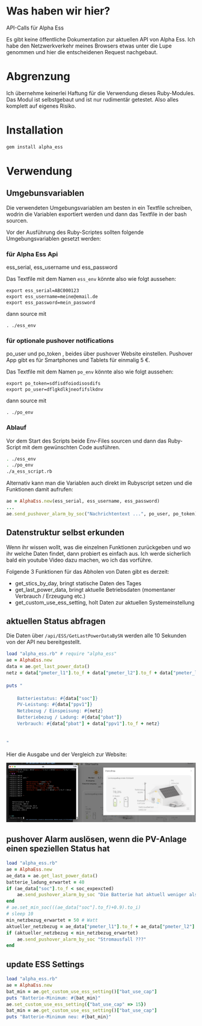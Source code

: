 # Was haben wir hier?

API-Calls für Alpha Ess

Es gibt keine öffentliche Dokumentation zur aktuellen API von Alpha Ess. Ich habe den Netzwerkverkehr meines Browsers etwas unter die Lupe genommen und hier die entscheidenen Request nachgebaut.

# Abgrenzung

Ich übernehme keinerlei Haftung für die Verwendung dieses Ruby-Modules. Das Modul ist selbstgebaut und ist nur rudimentär getestet. Also alles komplett auf eigenes Risiko.

# Installation 

```bash
gem install alpha_ess
```

# Verwendung

## Umgebunsvariablen

Die verwendeten Umgebungsvariablen am besten in ein Textfile schreiben, wodrin die Variablen exportiert werden und dann das Textfile in der bash sourcen.

Vor der Ausführung des Ruby-Scriptes sollten folgende Umgebungsvariablen gesetzt werden:

### für Alpha Ess Api

ess_serial, ess_username und ess_password

Das Textfile mit dem Namen `ess_env` könnte also wie folgt aussehen:

```
export ess_serial=ABC000123
export ess_username=meine@email.de
export ess_password=mein_password
```

dann source mit 

```
. ./ess_env
```

### für optionale pushover notifications

po_user und po_token , beides über pushover Website einstellen. Pushover App gibt es für Smartphones und Tablets für einmalig 5 €.

Das Textfile mit dem Namen `po_env` könnte also wie folgt aussehen:

```
export po_token=sdfisdfoiodisosdifs
export po_user=dflgkdlkjneofifslkdnv
```

dann source mit 

```
. ./po_env
```

### Ablauf

Vor dem Start des Scripts beide Env-Files sourcen und dann das Ruby-Script mit dem gewünschten Code ausführen.

```bash
. ./ess_env
. ./po_env
./a_ess_script.rb
```

Alternativ kann man die Variablen auch direkt im Rubyscript setzen und die Funktionen damit aufrufen:

```ruby
ae = AlphaEss.new(ess_serial, ess_username, ess_password)
...
ae.send_pushover_alarm_by_soc("Nachrichtentext ...", po_user, po_token)
```

## Datenstruktur selbst erkunden

Wenn ihr wissen wollt, was die einzelnen Funktionen zurückgeben und wo ihr welche Daten findet, dann probiert es einfach aus. Ich werde sicherlich bald ein youtube Video dazu machen, wo ich das vorführe.

Folgende 3 Funktionen für das Abholen von Daten gibt es derzeit:

- get_stics_by_day, bringt statische Daten des Tages
- get_last_power_data, bringt aktuelle Betriebsdaten (momentaner Verbrauch / Erzeugung etc.)
- get_custom_use_ess_setting, holt Daten zur aktuellen Systemeinstellung

## aktuellen Status abfragen

Die Daten über `/api/ESS/GetLastPowerDataBySN` werden alle 10 Sekunden von der API neu bereitgestellt.

```ruby
load "alpha_ess.rb" # require "alpha_ess"
ae = AlphaEss.new
data = ae.get_last_power_data()
netz = data["pmeter_l1"].to_f + data["pmeter_l2"].to_f + data["pmeter_l3"].to_f

puts "

    Batteriestatus: #{data["soc"]}
    PV-Leistung: #{data["ppv1"]}
    Netzbezug / Einspeisung: #{netz}
    Batteriebezug / Ladung: #{data["pbat"]}
    Verbrauch: #{data["pbat"] + data["ppv1"].to_f + netz}

    
"
```

Hier die Ausgabe und der Vergleich zur Website:

![picture 1](images/a965404834760626afe73785811995faa1629d2ab66a53f966443fbf22463a67.png)  


## pushover Alarm auslösen, wenn die PV-Anlage einen speziellen Status hat

```ruby
load "alpha_ess.rb"
ae = AlphaEss.new
ae_data = ae.get_last_power_data()
batterie_ladung_erwartet = 40
if (ae_data["soc"].to_f < soc_expexcted) 
    ae.send_pushover_alarm_by_soc "Die Batterie hat aktuell weniger als #{soc_expexcted} % Ladung!"
end
# ae.set_min_soc(((ae_data["soc"].to_f)+0.9).to_i)
# sleep 10
min_netzbezug_erwartet = 50 # Watt
aktueller_netzbezug = ae_data["pmeter_l1"].to_f + ae_data["pmeter_l2"].to_f + ae_data["pmeter_l3"].to_f
if (aktueller_netzbezug < min_netzbezug_erwartet)
    ae.send_pushover_alarm_by_soc "Stromausfall ???"
end
```

## update ESS Settings

```ruby
load "alpha_ess.rb"
ae = AlphaEss.new
bat_min = ae.get_custom_use_ess_setting()["bat_use_cap"]
puts "Batterie-Minimum: #{bat_min}"
ae.set_custom_use_ess_setting({"bat_use_cap" => 15})
bat_min = ae.get_custom_use_ess_setting()["bat_use_cap"]
puts "Batterie-Minimum neu: #{bat_min}"
```
